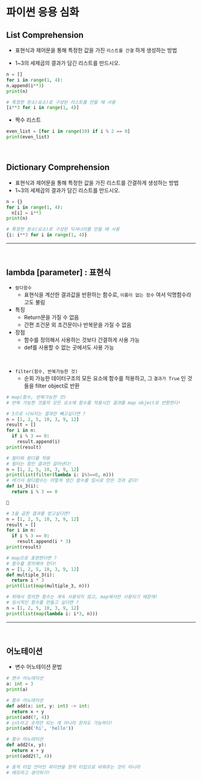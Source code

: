 # 파이썬 응용 심화

## **List Comprehension**

- 표현식과 제어문을 통해 특정한 값을 가진 `리스트를 간결` 하게 생성하는 방법

- 1~3의 세제곱의 결과가 담긴 리스트를 만드시오.

```python
n = []
for i in range(1, 4):
n.append(i**3)
print(n)

# 특정한 원소(요소)로 구성된 리스트를 만들 때 사용
[i**3 for i in range(1, 4)]
```

- 짝수 리스트

```python
even_list = [for i in range(10) if i % 2 == 0]
print(even_list)
```

<br />

## **Dictionary Comprehension**

- 표현식과 제어문을 통해 특정한 값을 가진 리스트를 간결하게 생성하는 방법
- 1~3의 세제곱의 결과가 담긴 리스트를 만드시오.

```python
n = {}
for i in range(1, 4):
  n[i] = i**3
print(n)

# 특정한 원소(요소)로 구성된 딕셔너리를 만들 때 사용
{i: i**3 for i in range(1, 4)}
```

---

<br />

## **lambda [parameter] : 표현식**

- `람다함수`
  - 표현식을 계산한 결과값을 반환하는 함수로, `이름이 없는 함수` 여서 익명함수라고도 불림
- 특징
  - Return문을 가질 수 없음
  - 간편 조건문 외 조건문이나 반복문을 가질 수 없음
- 장점
  - 함수를 정의해서 사용하는 것보다 간결하게 사용 가능
  - def를 사용할 수 없는 곳에서도 사용 가능

<br />

- `filter(함수, 반복가능한 것)`
  - 순회 가능한 데이터구조의 모든 요소에 함수를 적용하고, 그 `결과가 True` 인 것들을 filter object로 반환

```python
# map(함수, 반복가능한 것)
# 반복 가능한 것들의 모든 요소에 함수를 적용시킨 결과를 map object로 반환한다!

# 3으로 나눠지는 결과만 빼고싶다면 ?
n = [1, 2, 5, 10, 3, 9, 12]
result = []
for i in n:
  if i % 3 == 0:
    result.append(i)
print(result)

# 필터와 람다를 적용
# 필터는 참인 결과만 걸러낸다!
n = [1, 2, 5, 10, 3, 9, 12]
print(list(filter(lambda i: i%3==0, n)))
# 여기서 람다함수는 이렇게 생긴 함수를 임시로 만든 것과 같다!
def is_3(i):
  return i % 3 == 0

🔸

# 3을 곱한 결과를 얻고싶다면?
n = [1, 2, 5, 10, 3, 9, 12]
result = []
for i in n:
  if i % 3 == 0:
    result.append(i * 3)
print(result)

# map으로 표현한다면 ?
# 함수를 정의해야 한다!
n = [1, 2, 5, 10, 3, 9, 12]
def multiple_3(i):
  return i * 3
print(list(map(multiple_3, n)))

# 위에서 정의한 함수는 계속 사용되지 않고, map에서만 사용되기 때문에!
# 임시적인 함수를 만들고 싶다면 ?
n = [1, 2, 5, 10, 3, 9, 12]
print(list(map(lambda i: i*3, n)))
```

---

<br />

## 어노테이션

- 변수 어노테이션 문법

```python
# 변수 어노테이션
a: int = 3
print(a)

# 함수 어노테이션
def add(x: int, y: int) -> int:
  return x + y
print(add(7, 4))
# int라고 숫자만 되는 게 아니라 문자도 가능하다!
print(add('hi', 'hello'))

# 함수 어노테이션
def add2(x, y):
  return x + y
print(add2(7, 4))

# 동적 타입 언어인 파이썬을 정적 타입으로 바꿔주는 것이 아니라
# 메모라고 생각하기!
```
